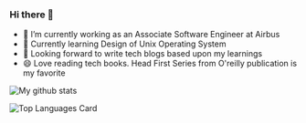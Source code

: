 ### Hi there 👋


- 🔭 I’m currently working as an Associate Software Engineer at Airbus 
- 🌱 Currently learning Design of Unix Operating System 
- 👯 Looking forward to write tech blogs based upon my learnings
- 😄 Love reading tech books. Head First Series from O'reilly publication is my favorite

![My github stats](https://github-readme-stats.vercel.app/api?username=ChaitraliPalasdeokar&show_icons=true&theme=highcontrast&show_icons=true&count_private=true)

![Top Languages Card](https://github-readme-stats.vercel.app/api/top-langs/?username=shinokada&layout=compact)




